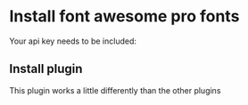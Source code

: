 # Install font awesome pro fonts

Your api key needs to be included:

## Install plugin

This plugin works a little differently than the other plugins

